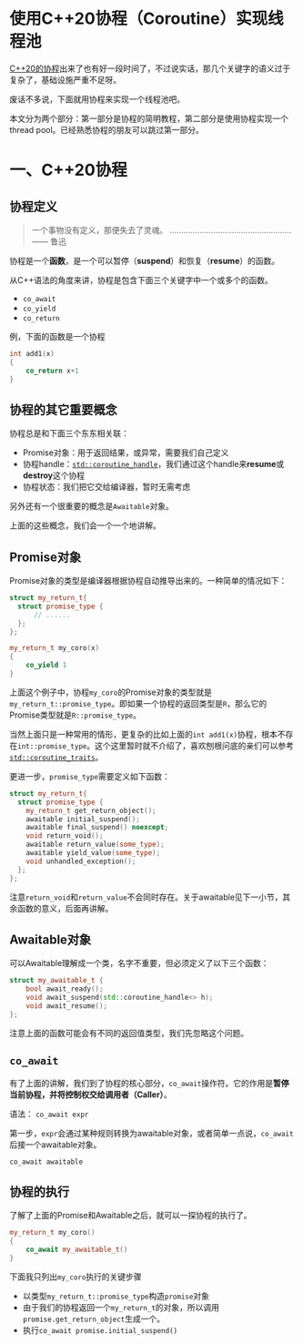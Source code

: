 # 使用C++20协程（Coroutine）实现线程池

[C++20的协程](https://en.cppreference.com/w/cpp/language/coroutines)出来了也有好一段时间了，不过说实话，那几个关键字的语义过于复杂了，基础设施严重不足呀。

废话不多说，下面就用协程来实现一个线程池吧。

本文分为两个部分：第一部分是协程的简明教程，第二部分是使用协程实现一个thread pool。已经熟悉协程的朋友可以跳过第一部分。

# 一、C++20协程

## 协程定义

> 一个事物没有定义，那便失去了灵魂。
> .....................................................—— 鲁迅

协程是一个**函数**，是一个可以暂停（**suspend**）和恢复（**resume**）的函数。

从C++语法的角度来讲，协程是包含下面三个关键字中一个或多个的函数。

- `co_await`
- `co_yield`
- `co_return`

例，下面的函数是一个协程

```c++
int add1(x)
{
    co_return x+1
}
```

## 协程的其它重要概念

协程总是和下面三个东东相关联：

- Promise对象：用于返回结果，或异常，需要我们自己定义
- 协程handle：[`std::coroutine_handle`](https://en.cppreference.com/w/cpp/coroutine/coroutine_handle)，我们通过这个handle来**resume**或**destroy**这个协程
- 协程状态：我们把它交给编译器，暂时无需考虑

另外还有一个很重要的概念是`Awaitable`对象。

上面的这些概念，我们会一个一个地讲解。

## Promise对象

Promise对象的类型是编译器根据协程自动推导出来的。一种简单的情况如下：

```c++
struct my_return_t{
  struct promise_type {
      // ......
  };
};

my_return_t my_coro(x)
{
    co_yield 1
}
```

上面这个例子中，协程`my_coro`的Promise对象的类型就是`my_return_t::promise_type`。即如果一个协程的返回类型是`R`，那么它的Promise类型就是`R::promise_type`。

当然上面只是一种常用的情形，更复杂的比如上面的`int add1(x)`协程，根本不存在`int::promise_type`。这个这里暂时就不介绍了，喜欢刨根问底的亲们可以参考[`std::coroutine_traits`](https://en.cppreference.com/w/cpp/coroutine/coroutine_traits)。

更进一步，`promise_type`需要定义如下函数：

```c++
struct my_return_t{
  struct promise_type {
    my_return_t get_return_object();
    awaitable initial_suspend();
    awaitable final_suspend() noexcept;
    void return_void();
    awaitable return_value(some_type);
    awaitable yield_value(some_type);
    void unhandled_exception();
  };
};
```

注意`return_void`和`return_value`不会同时存在。关于awaitable见下一小节，其余函数的意义，后面再讲解。

## Awaitable对象

可以Awaitable理解成一个类，名字不重要，但必须定义了以下三个函数：

```c++
struct my_awaitable_t {
    bool await_ready();
    void await_suspend(std::coroutine_handle<> h);
    void await_resume();
};
```

注意上面的函数可能会有不同的返回值类型，我们先忽略这个问题。

## `co_await`

有了上面的讲解，我们到了协程的核心部分，`co_await`操作符。它的作用是**暂停当前协程，并将控制权交给调用者（Caller）**。

语法：
`co_await expr`

第一步，`expr`会通过某种规则转换为awaitable对象，或者简单一点说，`co_await`后接一个awaitable对象。

`co_await awaitable`

## 协程的执行

了解了上面的Promise和Awaitable之后，就可以一探协程的执行了。

```c++
my_return_t my_coro()
{
    co_await my_awaitable_t()
}
```

下面我只列出`my_coro`执行的关键步骤
 - 以类型`my_return_t::promise_type`构造`promise`对象
 - 由于我们的协程返回一个`my_return_t`的对象，所以调用`promise.get_return_object`生成一个。
 - 执行`co_await promise.initial_suspend()`
